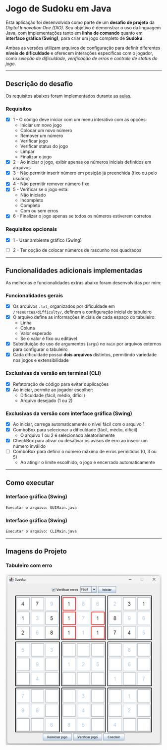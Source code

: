 # Jogo de Sudoku em Java

Esta aplicação foi desenvolvida como parte de um **desafio de projeto** da _Digital Innovation One (DIO)_.
Seu objetivo é demonstrar o uso da linguagem Java, com implementações tanto em **linha de comando** quanto em **interface gráfica (Swing)**, para criar um jogo completo de **Sudoku**.

Ambas as versões utilizam arquivos de configuração para definir diferentes **níveis de dificuldade** e oferecem interações específicas com o jogador,
como _seleção de dificuldade_, _verificação de erros_ e _controle de status do jogo_.


---


## Descrição do desafio
Os requisitos abaixos foram implementados durante as [aulas](https://github.com/digitalinnovationone/sudoku).

### Requisitos
- [x] 1 - O código deve iniciar com um menu interativo com as opções:
  - Iniciar um novo jogo
  - Colocar um novo número
  - Remover um número
  - Verificar jogo
  - Verificar status do jogo
  - Limpar
  - Finalizar o jogo
- [x] 2 - Ao iniciar o jogo, exibir apenas os números iniciais definidos em arquivos
- [x] 3 - Não permitir inserir número em posição já preenchida (fixo ou pelo usuário)
- [x] 4 - Não permitir remover número fixo
- [x] 5 - Verificar se o jogo está:
  - Não iniciado
  - Incompleto
  - Completo
  - Com ou sem erros
- [x] 6 - Finalizar o jogo apenas se todos os números estiverem corretos

### Requisitos opcionais
- [x] 1 - Usar ambiente gráfico (Swing)
- [ ] 2 - Ter opção de colocar números de rascunho nos quadrados


---


## Funcionalidades adicionais implementadas
As melhorias e funcionalidades extras abaixo foram desenvolvidas por mim:

### Funcionalidades gerais
- [x] Os arquivos `.txt`, organizados por dificuldade em `/resources/difficulty/`, definem a configuração inicial do tabuleiro
- [x] O arquivo define as informações iniciais de cada espaço do tabuleiro:
  - Linha
  - Coluna
  - Valor esperado
  - Se o valor é fixo ou editável
- [x] Substituição do uso de argumentos (`args`) no `main` por arquivos externos para configurar o tabuleiro
- [x] Cada dificuldade possui **dois arquivos** distintos, permitindo variedade nos jogos e extensibilidade

### Exclusivas da versão em terminal (CLI)
- [x] Refatoração de código para evitar duplicações
- [x] Ao iniciar, permite ao jogador escolher:
  - Dificuldade (fácil, médio, difícil)
  - Arquivo desejado (1 ou 2)

### Exclusivas da versão com interface gráfica (Swing)
- [x] Ao iniciar, carrega automaticamente o nível fácil com o arquivo 1
- [x] ComboBox para selecionar a dificuldade (fácil, médio, difícil)
  - O arquivo 1 ou 2 é selecionado aleatoriamente
- [x] CheckBox para ativar ou desativar os avisos de erro ao inserir um número inválido
- [ ] ComboBox para definir o número máximo de erros permitidos (0, 3 ou 5)
  - Ao atingir o limite escolhido, o jogo é encerrado automaticamente


---


## Como executar

### Interface gráfica (Swing)

```bash
Executar o arquivo: GUIMain.java
```

### Interface gráfica (Swing)
```bash
Executar o arquivo: CLIMain.java
```


---


## Imagens do Projeto

### Tabuleiro com erro
![Tabuleiro com erro](.images/1-Board.png)
